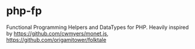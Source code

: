 # php-fp
Functional Programming Helpers and DataTypes for PHP.
Heavily inspired by https://github.com/cwmyers/monet.js, https://github.com/origamitower/folktale
